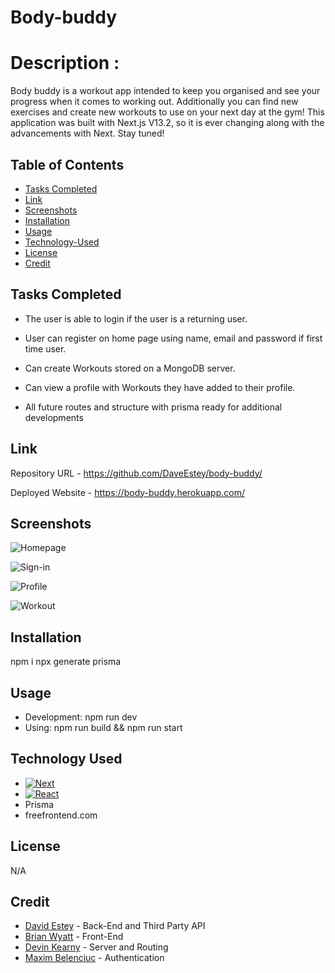 # Body-buddy

# Description :
 
Body buddy is a workout app intended to keep you organised and see your progress when it comes to working out. Additionally you can find new exercises and create new workouts to use on your next day at the gym! This application was built with Next.js V13.2, so it is ever changing along with the advancements with Next. Stay tuned!  

## Table of Contents

  - [Tasks Completed](#TasksCompleted)
  - [Link](#Link)
  - [Screenshots](#Screenshots)
  - [Installation](#Installation)
  - [Usage](#Usage)
  - [Technology-Used](#TechnologyUsed)
  - [License](#License)
  - [Credit](#Credit)




## Tasks Completed

- The user is able to login if the user is a returning user.

- User can register on home page using name, email and password if first time user.

- Can create Workouts stored on a MongoDB server.

- Can view a profile with Workouts they have added to their profile.

- All future routes and structure with prisma ready for additional developments


## Link


Repository URL  - https://github.com/DaveEstey/body-buddy/

Deployed Website - https://body-buddy.herokuapp.com/

## Screenshots

![Homepage](https://user-images.githubusercontent.com/114950818/233516080-610a368c-ce57-4f40-b48b-ee409989af6a.png)

![Sign-in](https://user-images.githubusercontent.com/114950818/233516320-c0737fba-c90f-4be4-94c9-6cd7432107ed.png)

![Profile](https://user-images.githubusercontent.com/114950818/233516696-17d2317f-5a2a-4523-8d4c-d00aaf3a36ba.png)

![Workout](https://user-images.githubusercontent.com/114950818/233516503-019a5562-cbb2-4c75-82fd-d29b63cd197d.png)



## Installation

  npm i
  npx generate prisma
  
## Usage

  - Development: npm run dev
  - Using: npm run build && npm run start

## Technology Used

* [![Next][Next.js]][Next-url]
* [![React][React.js]][React-url]
* Prisma
* freefrontend.com

## License

N/A

## Credit

 - [David Estey](https://github.com/DaveEstey) - Back-End and Third Party API
 - [Brian Wyatt](https://github.com/Meduion) - Front-End
 - [Devin Kearny](https://github.com/Friduwulf) - Server and Routing
 - [Maxim Belenciuc](https://github.com/1nscape) - Authentication

<!-- MARKDOWN LINKS & IMAGES -->
<!-- https://www.markdownguide.org/basic-syntax/#reference-style-links -->
[Next.js]: https://img.shields.io/badge/next.js-000000?style=for-the-badge&logo=nextdotjs&logoColor=white
[Next-url]: https://nextjs.org/
[React.js]: https://img.shields.io/badge/React-20232A?style=for-the-badge&logo=react&logoColor=61DAFB
[React-url]: https://reactjs.org/
